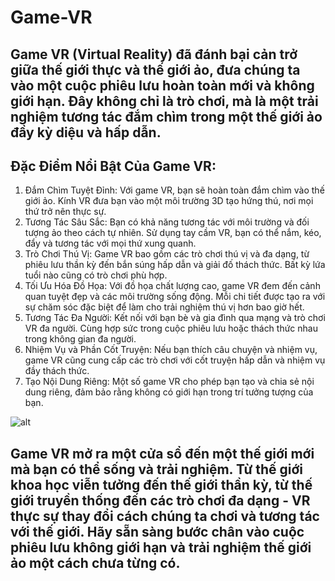 # Game-VR

##	Game VR (Virtual Reality) đã đánh bại cản trở giữa thế giới thực và thế giới ảo, đưa chúng ta vào một cuộc phiêu lưu hoàn toàn mới và không giới hạn. Đây không chỉ là trò chơi, mà là một trải nghiệm tương tác đắm chìm trong một thế giới ảo đầy kỳ diệu và hấp dẫn.

##	Đặc Điểm Nổi Bật Của Game VR:

1.	Đắm Chìm Tuyệt Đỉnh: Với game VR, bạn sẽ hoàn toàn đắm chìm vào thế giới ảo. Kính VR đưa bạn vào một môi trường 3D tạo hứng thú, nơi mọi thứ trở nên thực sự.
2.	Tương Tác Sâu Sắc: Bạn có khả năng tương tác với môi trường và đối tượng ảo theo cách tự nhiên. Sử dụng tay cầm VR, bạn có thể nắm, kéo, đẩy và tương tác với mọi thứ xung quanh.
3.	Trò Chơi Thú Vị: Game VR bao gồm các trò chơi thú vị và đa dạng, từ phiêu lưu thần kỳ đến bắn súng hấp dẫn và giải đố thách thức. Bất kỳ lứa tuổi nào cũng có trò chơi phù hợp.
4.	Tối Ưu Hóa Đồ Họa: Với đồ họa chất lượng cao, game VR đem đến cảnh quan tuyệt đẹp và các môi trường sống động. Mỗi chi tiết được tạo ra với sự chăm sóc đặc biệt để làm cho trải nghiệm thú vị hơn bao giờ hết.
5.	Tương Tác Đa Người: Kết nối với bạn bè và gia đình qua mạng và trò chơi VR đa người. Cùng hợp sức trong cuộc phiêu lưu hoặc thách thức nhau trong không gian đa người.
6.	Nhiệm Vụ và Phần Cốt Truyện: Nếu bạn thích câu chuyện và nhiệm vụ, game VR cũng cung cấp các trò chơi với cốt truyện hấp dẫn và nhiệm vụ đầy thách thức.
7.	Tạo Nội Dung Riêng: Một số game VR cho phép bạn tạo và chia sẻ nội dung riêng, đảm bảo rằng không có giới hạn trong trí tưởng tượng của bạn.

![alt](https://img.lovepik.com/photo/40042/6541.jpg_wh860.jpg)

## Game VR mở ra một cửa sổ đến một thế giới mới mà bạn có thể sống và trải nghiệm. Từ thế giới khoa học viễn tưởng đến thế giới thần kỳ, từ thế giới truyền thống đến các trò chơi đa dạng - VR thực sự thay đổi cách chúng ta chơi và tương tác với thế giới. Hãy sẵn sàng bước chân vào cuộc phiêu lưu không giới hạn và trải nghiệm thế giới ảo một cách chưa từng có.




